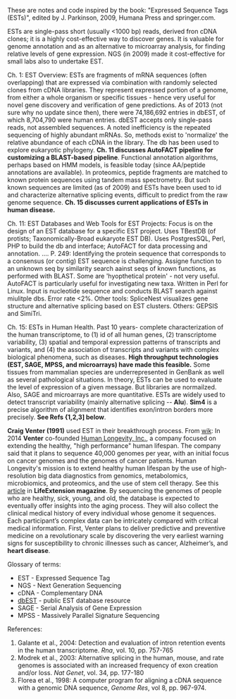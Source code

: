 These are notes and code inspired by the book: "Expressed Sequence Tags (ESTs)", edited by J. Parkinson, 2009, Humana Press and springer.com. 

ESTs are single-pass  short (usually <1000 bp) reads, derived fron cDNA clones; it is a highly cost-effective way to discover genes. It is valuable for genome annotation and as an alternative to microarray analysis, for finding relative levels of gene expression. NGS (in 2009) made it cost-effective for small labs also to undertake EST. 

Ch. 1: EST Overview: ESTs are fragments of mRNA sequences (often overlapping) that are expressed via combination with randomly selected clones from cDNA libraries. They represent expressed portion of a genome, from either a whole organism or specific tissues - hence very useful for novel gene discovery and verification of gene predictions. As of 2013 (not sure why no update since then), there were 74,186,692 entries in dbEST, of which 8,704,790 were human entries. dbEST accepts only single-pass reads, not assembled sequences. A noted inefficiency is the repeated sequencing of highly abundant mRNAs. So, methods exist to 'normalize' the relative abundance of each cDNA in the library. The db has been used to explore eukaryotic phylogeny. **Ch. 11 discusses AutoFACT pipeline for customizing a BLAST-based pipeline**. Functional annotation algorithms, perhaps based on HMM models, is feasible today (since AA/peptide annotations are available). In proteomics, peptide fragments are matched to known protein sequences using tandem mass spectrometry. But such known sequences are limited (as of 2009) and ESTs have been used to id and characterize alternative splicing events, difficult to predict from the raw genome sequence. **Ch. 15 discusses current applications of ESTs in human disease.** 

Ch. 11: EST Databases and Web Tools for EST Projects: Focus is on the design of an EST database for a specific EST project. Uses TBestDB (of protists; Taxonomically-Broad eukaryote EST DB). Uses PostgresSQL, Perl, PHP to build the db and interface; AutoFACT for data processing and annotation. .... P. 249: Identifying the protein sequence that corresponds to a consensus (or contig) EST sequence is challenging. Assigne function to an unknown seq by similarity search aainst seqs of known functions, as performed with BLAST. Some are 'hyopthetical protein' - not very useful. AutoFACT is particularly useful for investigating new taxa. Written in Perl for Linux. Input is nucleotide sequence and conducts BLAST  search against miulitple dbs. Error rate <2%. Other tools: SpliceNest visualizes gene structure and alternative splicing based on EST clusters. Others: GEPSIS and SimiTri. 

Ch. 15: ESTs in Human Health. Past 10 years- complete characterization of the human transcriptome, to (1) id of all human genes, (2) transcriptome variability,  (3) spatial and temporal expression patterns of transcripts and variants, and (4) the association of transcripts and variants with complex biological phenomena, such as diseases. **High throughput technologies (EST, SAGE, MPSS, and microarrays) have made this feasible.** Some tissues from mammalian species are underrepresented in GenBank as well as several pathological situations. In theory, ESTs can be used to evaluate the level of expression of a given message. But libraries are normailzed. Also, SAGE and microarrays are more quantitative. ESTs are widely used to detect transcript variability (mainly alternative splicing -- **Alu**). **Sim4** is a precise algorithm of alignment that identifies exon/intron borders more precisely. **See Refs {1,2,3] below**. 

**Craig Venter (1991)** used EST in their breakthrough process.  From [wik](https://en.wikipedia.org/wiki/Craig_Venter): In 2014 **Venter** co-founded [Human Longevity, Inc.](https://www.humanlongevity.com/), a company focused on extending the healthy, "high performance" human lifespan. The company said that it plans to sequence 40,000 genomes per year, with an initial focus on cancer genomes and the genomes of cancer patients. Human Longevity's mission is to extend healthy human lifespan by the use of high-resolution big data diagnostics from genomics, metabolomics, microbiomics, and proteomics, and the use of stem cell therapy. See this [article](http://www.lifeextension.com/Magazine/2014/11/Massive-Database-Planned-To-Crack-The-Secrets-Of-Aging/Page-01) in **LifeExtension magazine**. By sequencing the genomes of people who are healthy, sick, young, and old, the database is expected to eventually offer insights into the aging process. They will also collect the clinical medical history of every individual whose genome it sequences. Each participant’s complex data can be intricately compared with critical medical information. First, Venter plans to deliver predictive and preventive medicine on a revolutionary scale by discovering the very earliest warning signs for susceptibility to chronic illnesses such as cancer, Alzheimer’s, and **heart disease**.

Glossary of terms:
* EST - Expressed Sequence Tag
* NGS - Next Generation Sequencing
* cDNA - Complementary DNA
* [dbEST](https://www.ncbi.nlm.nih.gov/dbEST/) - public EST database resource
* SAGE - Serial Analysis of Gene Expression
* MPSS - Massively Parallel Signature Sequencing

References:
1. Galante et al., 2004: Detection and evaluation of intron retention events in the human transcriptome. *Rna*, vol. 10, pp. 757-765
2. Modrek et al., 2003: Alternative splicing in the human, mouse, and rate genomes is associated with an increased frequency of exon creation and/or loss. *Nat Genet*, vol. 34, pp. 177-180
3. Florea et al., 1998: A computer program for aligning a cDNA sequence with a genomic DNA sequence, *Genome Res*, vol 8, pp. 967-974.
